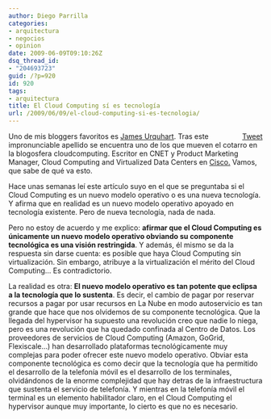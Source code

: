 ```yaml
---
author: Diego Parrilla
categories:
- arquitectura
- negocios
- opinion
date: 2009-06-09T09:10:26Z
dsq_thread_id:
- "204693723"
guid: /?p=920
id: 920
tags:
- arquitectura
title: El Cloud Computing sí es tecnología
url: /2009/06/09/el-cloud-computing-si-es-tecnologia/
---
```


<div style="float: right; margin-left: 10px;">
  <a href="https://twitter.com/share" class="twitter-share-button" data-via="nubeblog" data-hashtags="arquitectura" data-count="vertical" data-url="/2009/06/09/el-cloud-computing-si-es-tecnologia/">Tweet</a>
</div>

Uno de mis bloggers favoritos es [James Urquhart](http://www.cnet.com/profile/jamesurquhart/). Tras este impronunciable apellido se encuentra uno de los que mueven el cotarro en la blogosfera cloudcomputing. Escritor en CNET y Product Marketing Manager, Cloud Computing and Virtualized Data Centers en [Cisco.](http://www.linkedin.com/companies/cisco-systems) Vamos, que sabe de qué va esto.

Hace unas semanas leí este artículo suyo en el que se preguntaba si el Cloud Computing es un nuevo modelo operativo o es una nueva tecnología. Y afirma que en realidad es un nuevo modelo operativo apoyado en tecnología existente. Pero de nueva tecnología, nada de nada.

Pero no estoy de acuerdo y me explico: **afirmar que el Cloud Computing es únicamente un nuevo modelo operativo obviando su componente tecnológica es una visión restringida**. Y además, él mismo se da la respuesta sin darse cuenta: es posible que haya Cloud Computing sin virtualización. Sin embargo, atribuye a la virtualización el mérito del Cloud Computing&#8230; Es contradictorio.

La realidad es otra: **El nuevo modelo operativo es tan potente que eclipsa a la tecnología que lo sustenta**. Es decir, el cambio de pagar por reservar recursos a pagar por usar recursos en La Nube en modo autoservicio es tan grande que hace que nos olvidemos de su componente tecnológica. Que la llegada del hypervisor ha supuesto una revolución creo que nadie lo niega, pero es una revolución que ha quedado confinada al Centro de Datos. Los proveedores de servicios de Cloud Computing (Amazon, GoGrid, Flexiscale&#8230;) han desarrollado plataformas tecnológicamente muy complejas para poder ofrecer este nuevo modelo operativo. Obviar esta componente tecnológica es como decir que la tecnología que ha permitido el desarrollo de la telefonía móvil es el desarrollo de los terminales, olvidándonos de la enorme complejidad que hay detras de la infraestructura que sustenta el servicio de telefonía. Y mientras en la telefonía móvil el terminal es un elemento habilitador claro, en el Cloud Computing el hypervisor aunque muy importante, lo cierto es que no es necesario.
